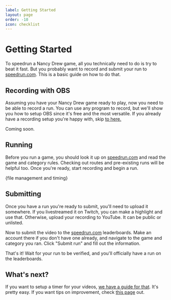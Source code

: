 ```yaml
---
label: Getting Started
layout: page
order: -10
icon: checklist
---
```


# Getting Started

To speedrun a Nancy Drew game, all you technically need to do is try to beat it fast. But you probably want to record and submit your run to [speedrun.com](https://www.speedrun.com/). This is a basic guide on how to do that.

## Recording with OBS

Assuming you have your Nancy Drew game ready to play, now you need to be able to record a run. You can use any program to record, but we'll show you how to setup OBS since it's free and the most versatile. If you already have a recording setup you're happy with, skip [to here.](/temp)

Coming soon.

## Running

Before you run a game, you should look it up on [speedrun.com](https://www.speedrun.com/) and read the game and category rules. Checking out routes and pre-existing runs will be helpful too. Once you're ready, start recording and begin a run.

{file management and timing}

## Submitting

Once you have a run you're ready to submit, you'll need to upload it somewhere. If you livestreamed it on Twitch, you can make a highlight and use that. Otherwise, upload your recording to YouTube. It can be public or unlisted.

Now to submit the video to the [speedrun.com](https://www.speedrun.com/) leaderboards. Make an account there if you don't have one already, and navigate to the game and category you ran. Click "Submit run" and fill out the information.

That's it! Wait for your run to be verified, and you'll officially have a run on the leaderboards.

## What's next?

If you want to setup a timer for your videos, [we have a guide for that](/basics/timer.md). It's pretty easy. If you want tips on improvement, check [this page](/basics/improving.md) out.
